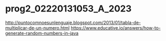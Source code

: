 # prog2_02220131053_A_2023
http://puntocomnoesunlenguaje.blogspot.com/2013/01/tabla-de-multiplicar-de-un-numero.html
https://www.educative.io/answers/how-to-generate-random-numbers-in-java
